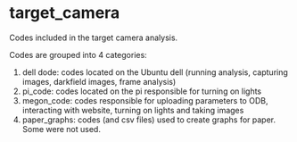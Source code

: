 # target_camera
Codes included in the target camera analysis.  

Codes are grouped into 4 categories:
1. dell dode: codes located on the Ubuntu dell (running analysis, capturing images, darkfield images, frame analysis)
2. pi_code: codes located on the pi responsible for turning on lights
3. megon_code: codes responsible for uploading parameters to ODB, interacting with website, turning on lights and taking images
4. paper_graphs: codes (and csv files) used to create graphs for paper.  Some were not used.  
